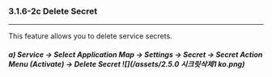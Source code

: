 ### 3.1.6-2c Delete Secret

---

This feature allows you to delete service secrets.

##### a\) Service → Select Application Map → Settings → Secret → Secret Action Menu \(Activate\) → Delete Secret ![](/assets/2.5.0 시크릿삭제1 ko.png)



